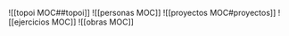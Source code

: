 ![[topoi MOC##topoi]]
![[personas MOC]]
![[proyectos MOC#proyectos]]
![[ejercicios MOC]]
![[obras MOC]]

